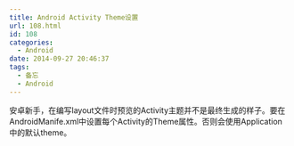 ```yaml
---
title: Android Activity Theme设置
url: 108.html
id: 108
categories:
  - Android
date: 2014-09-27 20:46:37
tags:
  - 备忘
  - Android
---
```


安卓新手，在编写layout文件时预览的Activity主题并不是最终生成的样子。要在AndroidManife.xml中设置每个Activity的Theme属性。否则会使用Application中的默认theme。